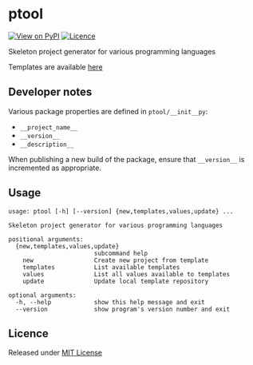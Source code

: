 # ptool

[![View on PyPI](https://img.shields.io/pypi/v/ptool.svg)](https://pypi.python.org/pypi/ptool)
[![Licence](https://img.shields.io/badge/license-MIT-blue.svg)](https://raw.githubusercontent.com/rcook/ptool/master/LICENSE)

Skeleton project generator for various programming languages

Templates are available [here][ptool-templates]

## Developer notes

Various package properties are defined in `ptool/__init__py`:

* `__project_name__`
* `__version__`
* `__description__`

When publishing a new build of the package, ensure that `__version__` is incremented as appropriate.

## Usage

```
usage: ptool [-h] [--version] {new,templates,values,update} ...

Skeleton project generator for various programming languages

positional arguments:
  {new,templates,values,update}
                        subcommand help
    new                 Create new project from template
    templates           List available templates
    values              List all values available to templates
    update              Update local template repository

optional arguments:
  -h, --help            show this help message and exit
  --version             show program's version number and exit
```

## Licence

Released under [MIT License][licence]

[licence]: LICENSE
[ptool-templates]: https://github.com/rcook/ptool-templates